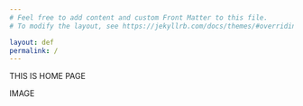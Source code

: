 ```yaml
---
# Feel free to add content and custom Front Matter to this file.
# To modify the layout, see https://jekyllrb.com/docs/themes/#overriding-theme-defaults

layout: def
permalink: /
---
```


THIS IS HOME PAGE

IMAGE
